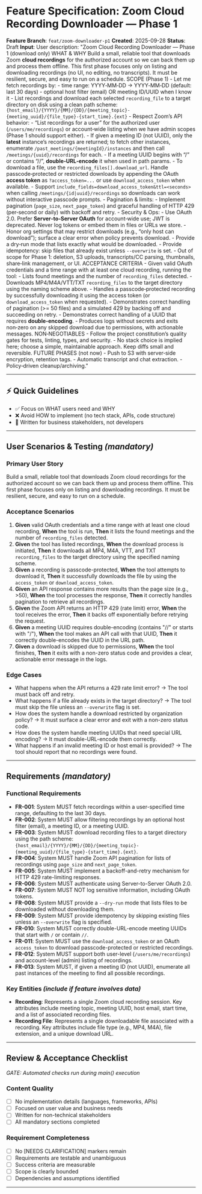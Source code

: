 # Feature Specification: Zoom Cloud Recording Downloader — Phase 1

**Feature Branch**: `feat/zoom-downloader-p1`
**Created**: 2025-09-28
**Status**: Draft
**Input**: User description: "Zoom Cloud Recording Downloader — Phase 1 (download only) WHAT & WHY Build a small, reliable tool that downloads Zoom **cloud recordings** for the authorized account so we can back them up and process them offline. This first phase focuses only on listing and downloading recordings (no UI, no editing, no transcripts). It must be resilient, secure, and easy to run on a schedule. SCOPE (Phase 1) - Let me fetch recordings by: - time range: YYYY‑MM‑DD → YYYY‑MM‑DD (default: last 30 days) - optional host filter (email) OR meeting ID/UUID when I know it - List recordings and download each selected `recording_file` to a target directory on disk using a clean path scheme: `{host_email}/{YYYY}/{MM}/{DD}/{meeting_topic}-{meeting_uuid}/{file_type}-{start_time}.{ext}` - Respect Zoom’s API behavior: - “List recordings for a user” for the authorized user (`/users/me/recordings`) or account‑wide listing when we have admin scopes (Phase 1 should support either). - If given a meeting ID (not UUID), only the **latest** instance’s recordings are returned; to fetch other instances, enumerate `/past_meetings/{meetingId}/instances` and then call `/meetings/{uuid}/recordings` for each. - If a meeting UUID begins with “/” or contains “//”, **double‑URL‑encode** it when used in path params. - To download a file, use the `recording_files[].download_url`. Handle passcode‑protected or restricted downloads by appending the OAuth **access token** as `?access_token=...` or use `download_access_token` when available. - Support `include_fields=download_access_token&ttl=<seconds>` when calling `/meetings/{id|uuid}/recordings` so downloads can work without interactive passcode prompts. - Pagination & limits: - Implement pagination (`page_size`, `next_page_token`) and graceful handling of HTTP 429 (per‑second or daily) with backoff and retry. - Security & Ops: - Use OAuth 2.0. Prefer **Server‑to‑Server OAuth** for account‑wide use; JWT is deprecated. Never log tokens or embed them in files or URLs we store. - Honor org settings that may restrict downloads (e.g., “only host can download”); surface a clear error when policy prevents download. - Provide a dry‑run mode that lists exactly what would be downloaded. - Provide idempotency: skip files that already exist unless `--overwrite` is set. - Out of scope for Phase 1: deletion, S3 uploads, transcripts/CC parsing, thumbnails, share‑link management, or UI. ACCEPTANCE CRITERIA - Given valid OAuth credentials and a time range with at least one cloud recording, running the tool: - Lists found meetings and the number of `recording_files` detected. - Downloads MP4/M4A/VTT/TXT `recording_files` to the target directory using the naming scheme above. - Handles a passcode‑protected recording by successfully downloading it using the access token (or `download_access_token` when requested). - Demonstrates correct handling of pagination (>= 50 files) and a simulated 429 by backing off and succeeding on retry. - Demonstrates correct handling of a UUID that requires **double‑encoding**. - Produces logs without secrets and exits non‑zero on any skipped download due to permissions, with actionable messages. NON‑NEGOTIABLES - Follow the project constitution’s quality gates for tests, linting, types, and security. - No stack choice is implied here; choose a simple, maintainable approach. Keep diffs small and reversible. FUTURE PHASES (not now) - Push to S3 with server‑side encryption, retention tags. - Automatic transcript and chat extraction. - Policy‑driven cleanup/archiving."

---

## ⚡ Quick Guidelines
- ✅ Focus on WHAT users need and WHY
- ❌ Avoid HOW to implement (no tech stack, APIs, code structure)
- 👥 Written for business stakeholders, not developers

---

## User Scenarios & Testing *(mandatory)*

### Primary User Story
Build a small, reliable tool that downloads Zoom cloud recordings for the authorized account so we can back them up and process them offline. This first phase focuses only on listing and downloading recordings. It must be resilient, secure, and easy to run on a schedule.

### Acceptance Scenarios
1.  **Given** valid OAuth credentials and a time range with at least one cloud recording, **When** the tool is run, **Then** it lists the found meetings and the number of `recording_files` detected.
2.  **Given** the tool has listed recordings, **When** the download process is initiated, **Then** it downloads all MP4, M4A, VTT, and TXT `recording_files` to the target directory using the specified naming scheme.
3.  **Given** a recording is passcode-protected, **When** the tool attempts to download it, **Then** it successfully downloads the file by using the `access_token` or `download_access_token`.
4.  **Given** an API response contains more results than the page size (e.g., >50), **When** the tool processes the response, **Then** it correctly handles pagination to retrieve all recordings.
5.  **Given** the Zoom API returns an HTTP 429 (rate limit) error, **When** the tool receives the error, **Then** it backs off exponentially before retrying the request.
6.  **Given** a meeting UUID requires double-encoding (contains "//" or starts with "/"), **When** the tool makes an API call with that UUID, **Then** it correctly double-encodes the UUID in the URL path.
7.  **Given** a download is skipped due to permissions, **When** the tool finishes, **Then** it exits with a non-zero status code and provides a clear, actionable error message in the logs.

### Edge Cases
- What happens when the API returns a 429 rate limit error? -> The tool must back off and retry.
- What happens if a file already exists in the target directory? -> The tool must skip the file unless an `--overwrite` flag is set.
- How does the system handle a download restricted by organization policy? -> It must surface a clear error and exit with a non-zero status code.
- How does the system handle meeting UUIDs that need special URL encoding? -> It must double-URL-encode them correctly.
- What happens if an invalid meeting ID or host email is provided? -> The tool should report that no recordings were found.

---

## Requirements *(mandatory)*

### Functional Requirements
- **FR-001**: System MUST fetch recordings within a user-specified time range, defaulting to the last 30 days.
- **FR-002**: System MUST allow filtering recordings by an optional host filter (email), a meeting ID, or a meeting UUID.
- **FR-003**: System MUST download recording files to a target directory using the path scheme: `{host_email}/{YYYY}/{MM}/{DD}/{meeting_topic}-{meeting_uuid}/{file_type}-{start_time}.{ext}`.
- **FR-004**: System MUST handle Zoom API pagination for lists of recordings using `page_size` and `next_page_token`.
- **FR-005**: System MUST implement a backoff-and-retry mechanism for HTTP 429 rate-limiting responses.
- **FR-006**: System MUST authenticate using Server-to-Server OAuth 2.0.
- **FR-007**: System MUST NOT log sensitive information, including OAuth tokens.
- **FR-008**: System MUST provide a `--dry-run` mode that lists files to be downloaded without downloading them.
- **FR-009**: System MUST provide idempotency by skipping existing files unless an `--overwrite` flag is specified.
- **FR-010**: System MUST correctly double-URL-encode meeting UUIDs that start with `/` or contain `//`.
- **FR-011**: System MUST use the `download_access_token` or an OAuth `access_token` to download passcode-protected or restricted recordings.
- **FR-012**: System MUST support both user-level (`/users/me/recordings`) and account-level (admin) listing of recordings.
- **FR-013**: System MUST, if given a meeting ID (not UUID), enumerate all past instances of the meeting to find all possible recordings.

### Key Entities *(include if feature involves data)*
- **Recording**: Represents a single Zoom cloud recording session. Key attributes include meeting topic, meeting UUID, host email, start time, and a list of associated recording files.
- **Recording File**: Represents a single downloadable file associated with a recording. Key attributes include file type (e.g., MP4, M4A), file extension, and a unique download URL.

---

## Review & Acceptance Checklist
*GATE: Automated checks run during main() execution*

### Content Quality
- [ ] No implementation details (languages, frameworks, APIs)
- [ ] Focused on user value and business needs
- [ ] Written for non-technical stakeholders
- [ ] All mandatory sections completed

### Requirement Completeness
- [ ] No [NEEDS CLARIFICATION] markers remain
- [ ] Requirements are testable and unambiguous
- [ ] Success criteria are measurable
- [ ] Scope is clearly bounded
- [ ] Dependencies and assumptions identified

---
